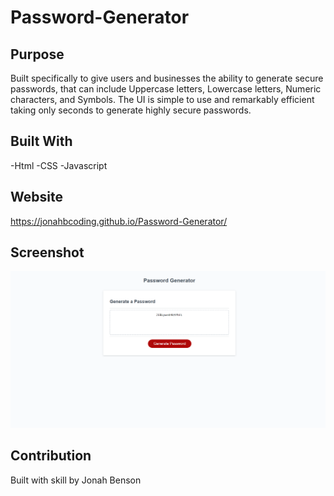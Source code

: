 # Password-Generator

## Purpose
Built specifically to give users and businesses the ability to generate secure passwords, that can include Uppercase letters, Lowercase letters, Numeric characters, and Symbols.
The UI is simple to use and remarkably efficient taking only seconds to generate highly secure passwords.

## Built With
-Html
-CSS
-Javascript

## Website
https://jonahbcoding.github.io/Password-Generator/

## Screenshot
![Screenshot](/Step-8.png)

## Contribution

Built with skill by Jonah Benson
